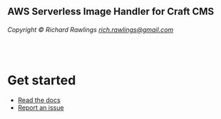 ## AWS Serverless Image Handler for Craft CMS
###### Copyright © Richard Rawlings <rich.rawlings@gmail.com>

<br>

# Get started

- [Read the docs](https://github.com/richrawlings/craft-aws-serverless-image-handler/wiki/Documentation)
- [Report an issue](https://github.com/richrawlings/craft-aws-serverless-image-handler/issues)
